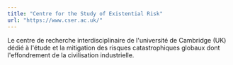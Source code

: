 ```yaml
---
title: "Centre for the Study of Existential Risk"
url: "https://www.cser.ac.uk/"
---
```


Le centre de recherche interdisciplinaire de l'université de Cambridge (UK) dédié à l'étude et la mitigation des risques catastrophiques globaux dont l'effondrement de la civilisation industrielle. 
